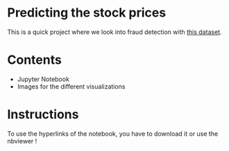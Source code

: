# Predicting the stock prices
This is a quick project where we look into fraud detection with <a href=https://www.kaggle.com/mlg-ulb/creditcardfraud> this dataset</a>.

# Contents
- Jupyter Notebook
- Images for the different visualizations

# Instructions
To use the hyperlinks of the notebook, you have to download it or use the nbviewer !
